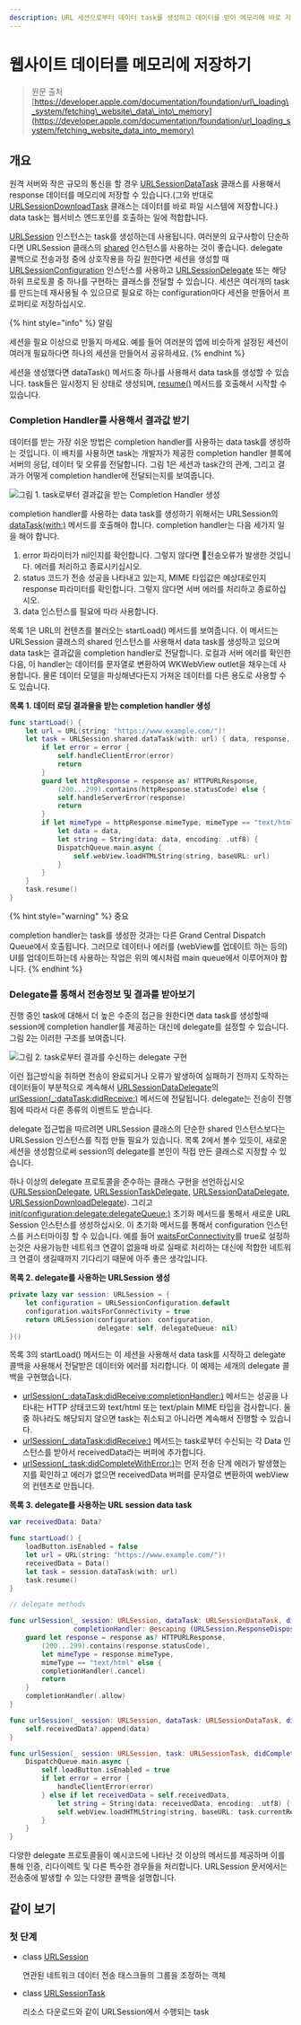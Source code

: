 ```yaml
---
description: URL 세션으로부터 데이터 task를 생성하고 데이터를 받아 메모리에 바로 저장하세요.
---
```


# 웹사이트 데이터를 메모리에 저장하기

> 원문 출처  
> [https://developer.apple.com/documentation/foundation/url\_loading\_system/fetching\_website\_data\_into\_memory](https://developer.apple.com/documentation/foundation/url_loading_system/fetching_website_data_into_memory)

## 개요

원격 서버와 작은 규모의 통신을 할 경우 [URLSessionDataTask](../../../etc/not-found.md) 클래스를 사용해서 response 데이터를 메모리에 저장할 수 있습니다.\(그와 반대로 [URLSessionDownloadTask](../../../etc/not-found.md) 클래스는 데이터를 바로 파일 시스템에 저장합니다.\)  data task는 웹서비스 엔드포인를 호출하는 일에 적합합니다.

[URLSession](urlsession/) 인스턴스는 task를 생성하는데 사용됩니다. 여러분의 요구사항이 단순하다면 URLSession 클래스의 [shared](../../../etc/not-found.md) 인스턴스를 사용하는 것이 좋습니다. delegate 콜백으로 전송과정 중에 상호작용을 하길 원한다면 세션을 생성할 때 [URLSessionConfiguration](urlsession/urlsessionconfiguration.md) 인스턴스를 사용하고 [URLSessionDelegate](../../../etc/not-found.md) 또는 해당 하위 프로토콜 중 하나를 구현하는 클래스를 전달할 수 있습니다. 세션은 여러개의 task를 만드는데 재사용될 수 있으므로 필요로 하는 configuration마다 세션을 만들어서 프로퍼티로 저장하십시오.

{% hint style="info" %}
알림

세션을 필요 이상으로 만들지 마세요. 예를 들어 여러분의 앱에 비슷하게 설정된 세션이 여러개 필요하다면 하나의 세션을 만들어서 공유하세요.
{% endhint %}

세션을 생성했다면 dataTask\(\) 메서드중 하나를 사용해서 data task를 생성할 수 있습니다. task들은 일시정지 된 상태로 생성되며, [resume\(\)](../../../etc/not-found.md) 메서드를 호출해서 시작할 수 있습니다.

### Completion Handler를 사용해서 결과값 받기

데이터를 받는 가장 쉬운 방법은 completion handler를 사용하는 data task를 생성하는 것입니다. 이 배치를 사용하면 task는 개발자가 제공한 completion handler 블록에 서버의 응답, 데이터 및 오류를 전달합니다. 그림 1은 세션과 task간의 관계, 그리고 결과가 어떻게 completion handler에 전달되는지를 보여줍니다.

![&#xADF8;&#xB9BC; 1. task&#xB85C;&#xBD80;&#xD130; &#xACB0;&#xACFC;&#xAC12;&#xC744; &#xBC1B;&#xB294; Completion Handler &#xC0DD;&#xC131;](../../../.gitbook/assets/session-task-handler.png)

completion handler를 사용하는 data task를 생성하기 위해서는 URLSession의 [dataTask\(with:\)](../../../etc/not-found.md) 메서드를 호출해야 합니다. completion handler는 다음 세가지 일을 해야 합니다.

1. error 파라미터가 nil인지를 확인합니다. 그렇지 않다면 전송오류가 발생한 것입니다. 에러를 처리하고 종료시키십시오.
2. status 코드가 전송 성공을 나타내고 있는지, MIME 타입값은 예상대로인지 response 파라미터를 확인합니다. 그렇지 않다면 서버 에러를 처리하고 종료하십시오.
3. data 인스턴스를 필요에 따라 사용합니다.

목록 1은 URL의 컨텐츠를 불러오는 startLoad\(\) 메서드를 보여줍니다. 이 메서드는 URLSession 클래스의 shared 인스턴스를 사용해서 data task를 생성하고 있으며 data task는 결과값을 completion handler로 전달합니다. 로컬과 서버 에러를 확인한 다음, 이 handler는 데이터를 문자열로 변환하여 WKWebView outlet을 채우는데 사용합니다. 물론 데이터 모델을 파싱해낸다든지 가져온 데이터를 다른 용도로 사용할 수도 있습니다.

**목록 1. 데이터 로딩 결과물을 받는 completion handler 생성**

```swift
func startLoad() {
    let url = URL(string: "https://www.example.com/")!
    let task = URLSession.shared.dataTask(with: url) { data, response, error in
        if let error = error {
            self.handleClientError(error)
            return
        }
        guard let httpResponse = response as? HTTPURLResponse,
            (200...299).contains(httpResponse.statusCode) else {
            self.handleServerError(response)
            return
        }
        if let mimeType = httpResponse.mimeType, mimeType == "text/html",
            let data = data,
            let string = String(data: data, encoding: .utf8) {
            DispatchQueue.main.async {
                self.webView.loadHTMLString(string, baseURL: url)
            }
        }
    }
    task.resume()
}
```

{% hint style="warning" %}
중요

completion handler는 task를 생성한 것과는 다른 Grand Central Dispatch Queue에서 호출됩니다. 그러므로 데이터나 에러를 \(webView를 업데이트 하는 등의\) UI를 업데이트하는데 사용하는 작업은 위의 예시처럼 main queue에서 이루어져야 합니다.
{% endhint %}

### Delegate를 통해서 전송정보 및 결과를 받아보기

진행 중인 task에 대해서 더 높은 수준의 접근을 원한다면 data task를 생성할때 session에 completion handler를 제공하는 대신에 delegate를 설정할 수 있습니다. 그림 2는 이러한 구조를 보여줍니다.

![&#xADF8;&#xB9BC; 2. task&#xB85C;&#xBD80;&#xD130; &#xACB0;&#xACFC;&#xB97C; &#xC218;&#xC2E0;&#xD558;&#xB294; delegate &#xAD6C;&#xD604;](../../../.gitbook/assets/session-task-delegate.png)

이런 접근방식을 취하면 전송이 완료되거나 오류가 발생하여 실패하기 전까지 도착하는 데이터들이 부분적으로 계속해서 [URLSessionDataDelegate](../../../etc/not-found.md)의 [urlSession\(\_:dataTask:didReceive:\)](../../../etc/not-found.md) 메서드에 전달됩니다. delegate는 전송이 진행됨에 따라서 다른 종류의 이벤트도 받습니다.

delegate 접근법을 따르려면 URLSession 클래스의 단순한 shared 인스턴스보다는 URLSession 인스턴스를 직접 만들 필요가 있습니다. 목록 2에서 볼수 있듯이, 새로운 세션을 생성함으로써 session의 delegate를 본인이 직접 만든 클래스로 지정할 수 있습니다.

하나 이상의 delegate 프로토콜을 준수하는 클래스 구현을 선언하십시오\([URLSessionDelegate](../../../etc/not-found.md), [URLSessionTaskDelegate](../../../etc/not-found.md), [URLSessionDataDelegate](../../../etc/not-found.md), [URLSessionDownloadDelegate](../../../etc/not-found.md)\). 그리고 [init\(configuration:delegate:delegateQueue:\)](../../../etc/not-found.md) 초기화 메서드를 통해서 새로운 URL Session 인스턴스를 생성하십시오. 이 초기화 메서드를 통해서 configuration 인스턴스를 커스터마이징 할 수 있습니다. 예를 들어 [waitsForConnectivity](../../../etc/not-found.md)를 true로 설정하는것은 사용가능한 네트워크 연결이 없을때 바로 실패로 처리하는 대신에 적합한 네트워크 연결이 생길때까지 기다리기 때문에 아주 좋은 생각입니다.

  **목록 2. delegate를 사용하는 URLSession 생성**

```swift
private lazy var session: URLSession = {
    let configuration = URLSessionConfiguration.default
    configuration.waitsForConnectivity = true
    return URLSession(configuration: configuration,
                      delegate: self, delegateQueue: nil)
}()
```

목록 3의 startLoad\(\) 메서드는 이 세션을 사용해서 data task를 시작하고 delegate 콜백을 사용해서 전달받은 데이터와 에러를 처리합니다. 이 예제는 세개의 delegate 콜백을 구현했습니다.

* [urlSession\(\_:dataTask:didReceive:completionHandler:\)](../../../etc/not-found.md) 메서드는 성공을 나타내는 HTTP 상태코드와 text/html 또는 text/plain MIME 타입을 검사합니다. 둘 중 하나라도 해당되지 않으면 task는 취소되고 아니라면 계속해서 진행할 수 있습니다.
* [urlSession\(\_:dataTask:didReceive:\)](../../../etc/not-found.md) 메서드는 task로부터 수신되는 각 Data 인스턴스를 받아서 receivedData라는 버퍼에 추가합니다.
* [urlSession\(\_:task:didCompleteWithError:\)](../../../etc/not-found.md)는 먼저 전송 단계 에러가 발생했는지를 확인하고 에러가 없으면 receivedData 버퍼를 문자열로 변환하여 webView의 컨텐츠로 만듭니다.

**목록 3. delegate를 사용하는 URL session data task**

```swift
var receivedData: Data?

func startLoad() {
    loadButton.isEnabled = false
    let url = URL(string: "https://www.example.com/")!
    receivedData = Data()
    let task = session.dataTask(with: url)
    task.resume()
}

// delegate methods

func urlSession(_ session: URLSession, dataTask: URLSessionDataTask, didReceive response: URLResponse,
                completionHandler: @escaping (URLSession.ResponseDisposition) -> Void) {
    guard let response = response as? HTTPURLResponse,
        (200...299).contains(response.statusCode),
        let mimeType = response.mimeType,
        mimeType == "text/html" else {
        completionHandler(.cancel)
        return
    }
    completionHandler(.allow)
}

func urlSession(_ session: URLSession, dataTask: URLSessionDataTask, didReceive data: Data) {
    self.receivedData?.append(data)
}

func urlSession(_ session: URLSession, task: URLSessionTask, didCompleteWithError error: Error?) {
    DispatchQueue.main.async {
        self.loadButton.isEnabled = true
        if let error = error {
            handleClientError(error)
        } else if let receivedData = self.receivedData,
            let string = String(data: receivedData, encoding: .utf8) {
            self.webView.loadHTMLString(string, baseURL: task.currentRequest?.url)
        }
    }
}
```

다양한 delegate 프로토콜들이 예시코드에 나타난 것 이상의 메서드를 제공하며 이를 통해 인증, 리다이렉트 및 다른 특수한 경우들을 처리합니다. URLSession 문서에서는 전송중에 발생할 수 있는 다양한 콜백을 설명합니다.

## 같이 보기

### 첫 단계

* class [URLSession](urlsession/)

  연관된 네트워크 데이터 전송 태스크들의 그룹을 조정하는 객체

* class [URLSessionTask](urlsessiontask.md)

  리소스 다운로드와 같이 URLSession에서 수행되는 task

